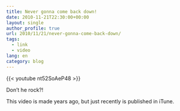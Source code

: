 ```yaml
---
title: Never gonna come back down!
date: 2010-11-21T22:30:00+00:00
layout: single
author_profile: true
url: 2010/11/21/never-gonna-come-back-down/
tags:
  - link
  - video
lang: en
category: blog
---
```

{{< youtube nt52SoAeP48 >}}

Don’t he rock?!

This video is made years ago, but just recently is published in iTune.
